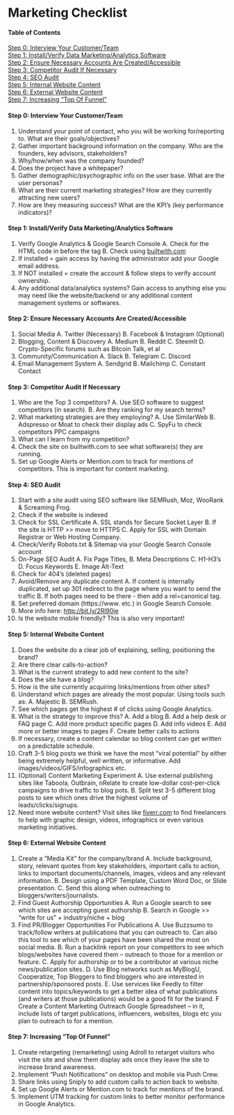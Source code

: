 # Marketing Checklist


#### Table of Contents
[Step 0: Interview Your Customer/Team](#step-0-interview-your-customerteam)  
[Step 1: Install/Verify Data Marketing/Analytics Software](#step-1-installverify-data-marketinganalytics-software)  
[Step 2: Ensure Necessary Accounts Are Created/Accessible](#step-2-ensure-necessary-accounts-are-createdaccessible)  
[Step 3: Competitor Audit If Necessary](#step-3-competitor-audit-if-necessary)  
[Step 4: SEO Audit](#step-4-seo-audit)  
[Step 5: Internal Website Content](#step-5-internal-website-content)  
[Step 6: External Website Content](#step-6-external-website-content)  
[Step 7: Increasing “Top Of Funnel”](#step-7-increasing-top-of-funnel)  


#### Step 0: Interview Your Customer/Team
1. Understand your point of contact, who you will be working for/reporting to. What are their goals/objectives?
2. Gather important background information on the company. Who are the founders, key advisors, stakeholders?
3. Why/how/when was the company founded?
4. Does the project have a whitepaper?
5. Gather demographic/psychographic info on the user base. What are the user personas?
6. What are their current marketing strategies? How are they currently attracting new users?
7. How are they measuring success? What are the KPI’s (key performance indicators)?

#### Step 1: Install/Verify Data Marketing/Analytics Software
1. Verify Google Analytics & Google Search Console
A. Check for the HTML code in before the <head/>  tag
B. Check using [builtwith.com](https://builtwith.com/)
2. If installed = gain access by having the administrator add your Google email address.
3. If NOT installed = create the account & follow steps to verify account ownership.
4. Any additional data/analytics systems? Gain access to anything else you may need like the website/backend or any additional content management systems or softwares.

#### Step 2: Ensure Necessary Accounts Are Created/Accessible
1. Social Media
A. Twitter (Necessary)
B. Facebook & Instagram  (Optional)
2. Blogging, Content & Discovery
A. Medium
B. Reddit
C. SteemIt
D. Crypto-Specific forums such as Bitcoin Talk, et al
3. Community/Communication
A. Slack
B. Telegram
C. Discord
4. Email Management System
A. Sendgrid
B. Mailchimp
C. Constant Contact

#### Step 3: Competitor Audit If Necessary
1. Who are the Top 3 competitors?
A. Use SEO software to suggest competitors (in search).
B. Are they ranking for my search terms?
2. What marketing strategies are they employing?
A. Use SimilarWeb
B. Adspresso or Moat to check their display ads
C. SpyFu to check competitors PPC campaigns
3. What can I learn from my competition?
4. Check the site on builtwith.com to see what software(s) they are running.
5. Set up Google Alerts or Mention.com to track for mentions of competitors. This is important for content marketing.

#### Step 4: SEO Audit
1. Start with a site audit using SEO software like SEMRush, Moz, WooRank & Screaming Frog.
2. Check if the website is indexed
3. Check for SSL Certificate
A. SSL stands for Secure Socket Layer
B. If the site is HTTP >> move to HTTPS
C. Apply for SSL with Domain Registrar or Web Hosting Company.
4. Check/Verify Robots.txt & Sitemap via your Google Search Console account
5. On-Page SEO Audit
A. Fix Page Titles,
B. Meta Descriptions
C. H1-H3’s
D. Focus Keywords
E. Image Alt-Text
6. Check for 404’s (deleted pages)
7. Avoid/Remove any duplicate content
A. If content is internally duplicated, set up 301 redirect to the page where you want to send the traffic
B. If both pages need to be there - then add a rel=canonical tag.
8. Set preferred domain (https://www. etc.) in Google Search Console.
9. More info here: http://bit.ly/2Rl90je
10. Is the website mobile friendly? This is also very important!

#### Step 5: Internal Website Content
1. Does the website do a clear job of explaining, selling, positioning the brand?
2. Are there clear calls-to-action?
3. What is the current strategy to add new content to the site?
4. Does the site have a blog?
5. How is the site currently acquiring links/mentions from other sites?
6. Understand which pages are already the most popular. Using tools such as:
A. Majestic
B. SEMRush.
7. See which pages get the highest # of clicks using Google Analytics.
8. What is the strategy to improve this?
A. Add a blog
B. Add a help desk or FAQ page
C. Add more product specific pages
D. Add info videos
E. Add more or better images to pages
F. Create better calls to actions
9. If necessary, create a content calendar so blog content can get written on a predictable schedule.
10. Craft 3-5 blog posts we think we have the most “viral potential” by either being extremely helpful, well written, or informative. Add images/videos/GIFS/infographics etc.
11. (Optional) Content Marketing Experiment
A. Use external publishing sites like Taboola, Outbrain, nRelate to create low-dollar cost-per-click campaigns to drive traffic to blog pots.
B. Split test 3-5 different blog posts to see which ones drive the highest volume of leads/clicks/signups.
12. Need more website content? Visit sites like [fiverr.com](https://www.fiverr.com/) to find freelancers to help with graphic design, videos, infographics or even various marketing initiatives.


#### Step 6: External Website Content
1. Create a “Media Kit” for the company/brand
A. Include background, story, relevant quotes from key stakeholders, important calls to action, links to important documents/channels, images, videos and any relevant information.
B. Design using a PDF Template, Custom Word Doc, or Slide presentation.
C. Send this along when outreaching to bloggers/writers/journalists.
2. Find Guest Authorship Opportunities
A. Run a Google search to see which sites are accepting guest authorship
B. Search in Google >> “write for us” + industry/niche + blog
3. Find PR/Blogger Opportunities For Publications
A. Use Buzzsumo to track/follow writers at publications that you can outreach to. Can also this tool to see which of your pages have been shared the most on social media.
B. Run a backlink report on your competitors to see which blogs/websites have covered them – outreach to those for a mention or feature.
C. Apply for authorship or to be a contributor at various niche news/publication sites.
D. Use Blog networks such as MyBlogU, Cooperatize,  Top Bloggers to find bloggers who are interested in partnership/sponsored posts.
E. Use services like Feedly to filter content into topics/keywords to get a better idea of what publications (and writers at those publications) would be a good fit for the brand.
F Create a Content Marketing Outreach Google Spreadsheet – in it, include lists of target publications, influencers, websites, blogs etc you plan to outreach to for a mention.

#### Step 7: Increasing “Top Of Funnel”
1. Create retargeting (remarketing) using Adroll to retarget visitors who visit the site and show them display ads once they leave the site to increase brand awareness.
2. Implement “Push Notifications” on desktop and mobile via Push Crew.
3. Share links using Sniply to add custom calls to action back to website.
4. Set up Google Alerts or Mention.com to track for mentions of the brand.
5. Implement UTM tracking for custom links to better monitor performance in Google Analytics.

